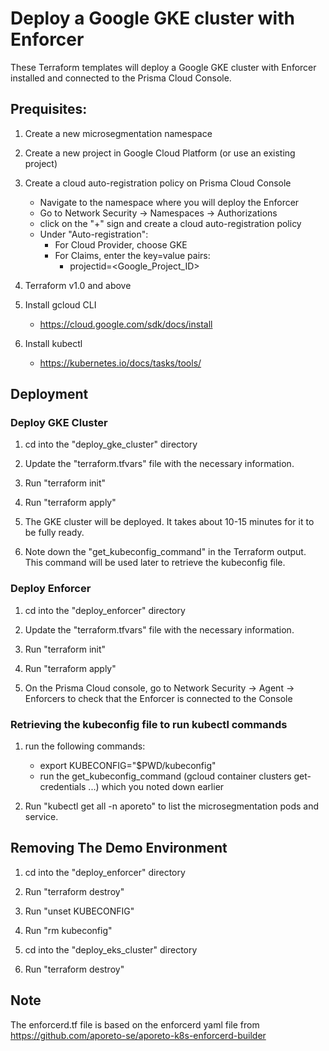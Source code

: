 # Deploy a Google GKE cluster with Enforcer

These Terraform templates will deploy a Google GKE cluster with Enforcer installed and connected to the Prisma Cloud Console.



## Prequisites:
1. Create a new microsegmentation namespace

2. Create a new project in Google Cloud Platform (or use an existing project)

3. Create a cloud auto-registration policy on Prisma Cloud Console
    - Navigate to the namespace where you will deploy the Enforcer
    - Go to Network Security -> Namespaces -> Authorizations
    - click on the "+" sign and create a cloud auto-registration policy
    - Under "Auto-registration":
        - For Cloud Provider, choose GKE
        - For Claims, enter the key=value pairs:
            - projectid=<Google_Project_ID>

4. Terraform v1.0 and above

5. Install gcloud CLI
    - https://cloud.google.com/sdk/docs/install

6. Install kubectl
    - https://kubernetes.io/docs/tasks/tools/



## Deployment

### Deploy GKE Cluster

1. cd into the "deploy_gke_cluster" directory

2. Update the "terraform.tfvars" file with the necessary information.

3. Run "terraform init"

4. Run "terraform apply"

5. The GKE cluster will be deployed. It takes about 10-15 minutes for it to be fully ready.

6. Note down the "get_kubeconfig_command" in the Terraform output. This command will be used later to retrieve the kubeconfig file.



### Deploy Enforcer

1. cd into the "deploy_enforcer" directory

2. Update the "terraform.tfvars" file with the necessary information.

3. Run "terraform init"

4. Run "terraform apply"

5. On the Prisma Cloud console, go to Network Security -> Agent -> Enforcers to check that the Enforcer is connected to the Console



### Retrieving the kubeconfig file to run kubectl commands
1. run the following commands:
    - export KUBECONFIG="$PWD/kubeconfig"
    - run the get_kubeconfig_command (gcloud container clusters get-credentials ...) which you noted down earlier

2. Run "kubectl get all -n aporeto" to list the microsegmentation pods and service.



## Removing The Demo Environment

1. cd into the "deploy_enforcer" directory

2. Run "terraform destroy"

3. Run "unset KUBECONFIG"

4. Run "rm kubeconfig"

5. cd into the "deploy_eks_cluster" directory

6. Run "terraform destroy"



## Note
The enforcerd.tf file is based on the enforcerd yaml file from https://github.com/aporeto-se/aporeto-k8s-enforcerd-builder

